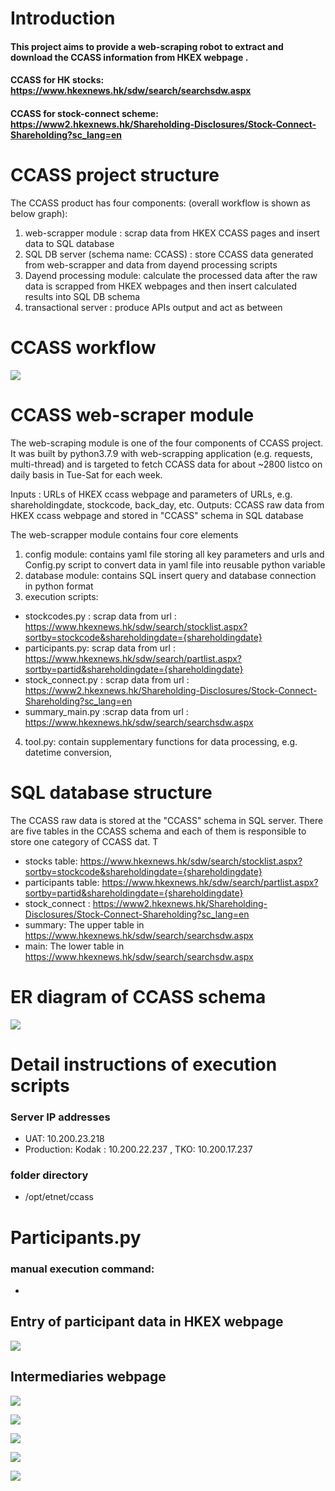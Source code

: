 # Introduction
#### This project aims to  provide a web-scraping robot to extract and download the CCASS information from HKEX webpage . 
#### CCASS for HK stocks:  https://www.hkexnews.hk/sdw/search/searchsdw.aspx
#### CCASS for stock-connect scheme:  https://www2.hkexnews.hk/Shareholding-Disclosures/Stock-Connect-Shareholding?sc_lang=en


# CCASS project structure

The CCASS product has four components: (overall workflow is shown as below graph): 
1. web-scrapper module : scrap data from HKEX CCASS pages and insert data to SQL database
2. SQL DB server (schema name: CCASS) : store CCASS data generated from web-scrapper and data from dayend processing scripts
3. Dayend processing module: calculate the processed data after the raw data is scrapped from HKEX webpages and then insert calculated results into SQL DB schema
4. transactional server : produce APIs output and act as between

# CCASS workflow
![](pic/OAPI.jpg)


# CCASS web-scraper module
The web-scraping module is one of the four components of CCASS project. It was built by python3.7.9 with web-scrapping application (e.g. requests, multi-thread) and is targeted to fetch CCASS data for about ~2800 listco on daily basis in Tue-Sat for each week. 

Inputs : URLs of HKEX ccass webpage and parameters of URLs, e.g. shareholdingdate, stockcode, back_day, etc.
Outputs: CCASS raw data from HKEX ccass webpage and stored in "CCASS" schema in SQL database




The web-scrapper module contains four core elements
1. config module: contains yaml file storing all key parameters and urls and Config.py script to convert data in yaml file into reusable python variable
2. database module: contains SQL insert query and database connection in python format
3. execution scripts:
- stockcodes.py : scrap data from url : https://www.hkexnews.hk/sdw/search/stocklist.aspx?sortby=stockcode&shareholdingdate={shareholdingdate}
- participants.py: scrap data from url : https://www.hkexnews.hk/sdw/search/partlist.aspx?sortby=partid&shareholdingdate={shareholdingdate}
- stock_connect.py : scrap data from url : https://www2.hkexnews.hk/Shareholding-Disclosures/Stock-Connect-Shareholding?sc_lang=en
- summary_main.py :scrap data from url : https://www.hkexnews.hk/sdw/search/searchsdw.aspx
4. tool.py: contain supplementary functions for data processing, e.g. datetime conversion,

# SQL database structure
The CCASS raw data is stored at the "CCASS" schema in SQL server. There are five tables in the CCASS schema and each of them is responsible to store one category of CCASS dat. T
- stocks table:  https://www.hkexnews.hk/sdw/search/stocklist.aspx?sortby=stockcode&shareholdingdate={shareholdingdate}
- participants table: https://www.hkexnews.hk/sdw/search/partlist.aspx?sortby=partid&shareholdingdate={shareholdingdate}
- stock_connect : https://www2.hkexnews.hk/Shareholding-Disclosures/Stock-Connect-Shareholding?sc_lang=en
- summary: The upper table in https://www.hkexnews.hk/sdw/search/searchsdw.aspx
- main: The lower table in https://www.hkexnews.hk/sdw/search/searchsdw.aspx

# ER diagram of CCASS schema
![](pic/DB.png)

# **Detail instructions of execution scripts**

### Server IP addresses
- UAT: 10.200.23.218
- Production:  Kodak : 10.200.22.237 ,  TKO: 10.200.17.237

### folder  directory 
- /opt/etnet/ccass 
    


# Participants.py
### manual execution command: 
- 

## Entry of participant data in HKEX webpage
![](pic/participant_1.JPG)

## Intermediaries webpage
![](pic/participant_2.JPG)


![](pic/stockcode_1.JPG)


![](pic/stockcode_2.JPG)


![](pic/summary.JPG)


![](pic/main.JPG)
